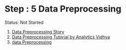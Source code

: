 # Step : 5 Data Preprocessing

Status: Not Started

1. [Data Preprocessing Story](https://medium.com/ml-research-lab/chapter-5-story-behind-data-preprocessing-799c06d8581d)
2. [Data Preprocessing Tutorial by Analytics Vidhya](https://www.analyticsvidhya.com/blog/2016/07/practical-guide-data-preprocessing-python-scikit-learn/)
3. [data Preprocessing](https://www.youtube.com/watch?v=NWp6DFtnqYk&list=PLjCAGuobkaDDFji_7NsgXMqxSPF30LgEw)